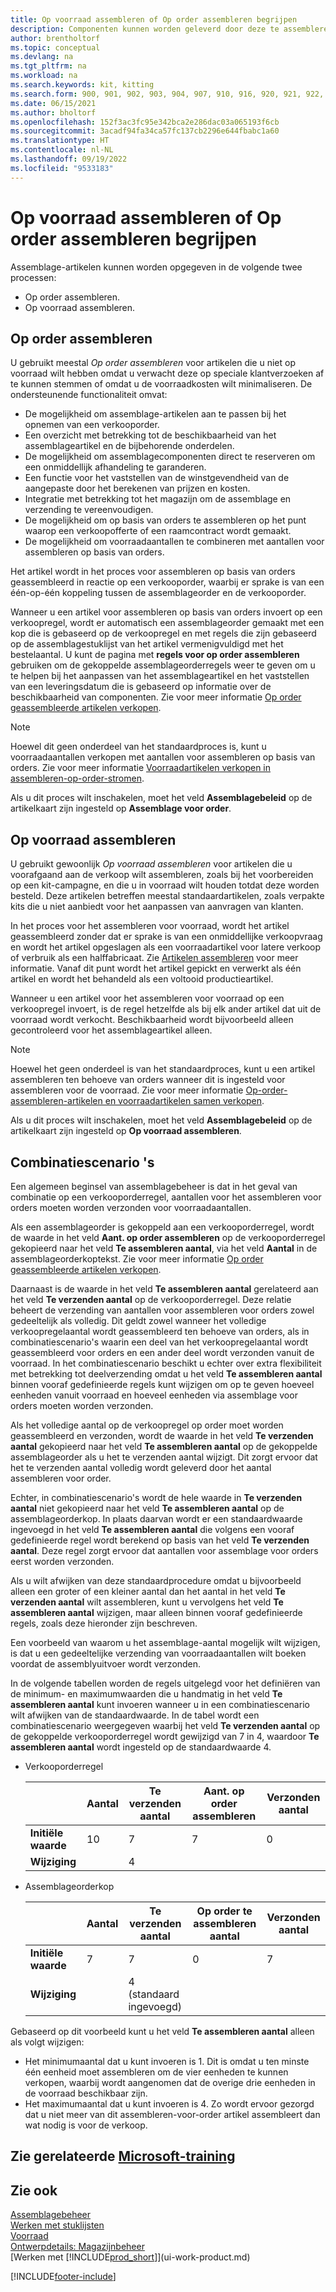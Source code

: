 ```yaml
---
title: Op voorraad assembleren of Op order assembleren begrijpen
description: Componenten kunnen worden geleverd door deze te assembleren bij bestelling of door deze te assembleren om op voorraad te worden gehouden tot deze nodig zijn voor een verkooporder.
author: brentholtorf
ms.topic: conceptual
ms.devlang: na
ms.tgt_pltfrm: na
ms.workload: na
ms.search.keywords: kit, kitting
ms.search.form: 900, 901, 902, 903, 904, 907, 910, 916, 920, 921, 922, 923, 940, 941, 942, 930, 931, 932, 914, 915, 905
ms.date: 06/15/2021
ms.author: bholtorf
ms.openlocfilehash: 152f3ac3fc95e342bca2e286dac03a065193f6cb
ms.sourcegitcommit: 3acadf94fa34ca57fc137cb2296e644fbabc1a60
ms.translationtype: HT
ms.contentlocale: nl-NL
ms.lasthandoff: 09/19/2022
ms.locfileid: "9533183"
---
```

# <a name="understanding-assemble-to-order-and-assemble-to-stock"></a>Op voorraad assembleren of Op order assembleren begrijpen

Assemblage-artikelen kunnen worden opgegeven in de volgende twee processen:  

-   Op order assembleren.  
-   Op voorraad assembleren.  

## <a name="assemble-to-order"></a>Op order assembleren

U gebruikt meestal *Op order assembleren* voor artikelen die u niet op voorraad wilt hebben omdat u verwacht deze op speciale klantverzoeken af te kunnen stemmen of omdat u de voorraadkosten wilt minimaliseren. De ondersteunende functionaliteit omvat:  

-   De mogelijkheid om assemblage-artikelen aan te passen bij het opnemen van een verkooporder.  
-   Een overzicht met betrekking tot de beschikbaarheid van het assemblageartikel en de bijbehorende onderdelen.  
-   De mogelijkheid om assemblagecomponenten direct te reserveren om een onmiddellijk afhandeling te garanderen.  
-   Een functie voor het vaststellen van de winstgevendheid van de aangepaste door het berekenen van prijzen en kosten.  
-   Integratie met betrekking tot het magazijn om de assemblage en verzending te vereenvoudigen.  
-   De mogelijkheid om op basis van orders te assembleren op het punt waarop een verkoopofferte of een raamcontract wordt gemaakt.  
-   De mogelijkheid om voorraadaantallen te combineren met aantallen voor assembleren op basis van orders.  

Het artikel wordt in het proces voor assembleren op basis van orders geassembleerd in reactie op een verkooporder, waarbij er sprake is van een één-op-één koppeling tussen de assemblageorder en de verkooporder.  

Wanneer u een artikel voor assembleren op basis van orders invoert op een verkoopregel, wordt er automatisch een assemblageorder gemaakt met een kop die is gebaseerd op de verkoopregel en met regels die zijn gebaseerd op de assemblagestuklijst van het artikel vermenigvuldigd met het bestelaantal. U kunt de pagina met **regels voor op order assembleren** gebruiken om de gekoppelde assemblageorderregels weer te geven om u te helpen bij het aanpassen van het assemblageartikel en het vaststellen van een leveringsdatum die is gebaseerd op informatie over de beschikbaarheid van componenten. Zie voor meer informatie [Op order geassembleerde artikelen verkopen](assembly-how-to-sell-items-assembled-to-order.md).  

> [!NOTE]  
>  Hoewel dit geen onderdeel van het standaardproces is, kunt u voorraadaantallen verkopen met aantallen voor assembleren op basis van orders. Zie voor meer informatie [Voorraadartikelen verkopen in assembleren-op-order-stromen](assembly-how-to-sell-inventory-items-in-assemble-to-order-flows.md).  

 Als u dit proces wilt inschakelen, moet het veld **Assemblagebeleid** op de artikelkaart zijn ingesteld op **Assemblage voor order**.  

## <a name="assemble-to-stock"></a>Op voorraad assembleren

 U gebruikt gewoonlijk *Op voorraad assembleren* voor artikelen die u voorafgaand aan de verkoop wilt assembleren, zoals bij het voorbereiden op een kit-campagne, en die u in voorraad wilt houden totdat deze worden besteld. Deze artikelen betreffen meestal standaardartikelen, zoals verpakte kits die u niet aanbiedt voor het aanpassen van aanvragen van klanten.  

 In het proces voor het assembleren voor voorraad, wordt het artikel geassembleerd zonder dat er sprake is van een onmiddellijke verkoopvraag en wordt het artikel opgeslagen als een voorraadartikel voor latere verkoop of verbruik als een halffabricaat. Zie [Artikelen assembleren](assembly-how-to-assemble-items.md) voor meer informatie. Vanaf dit punt wordt het artikel gepickt en verwerkt als één artikel en wordt het behandeld als een voltooid productieartikel.  

 Wanneer u een artikel voor het assembleren voor voorraad op een verkoopregel invoert, is de regel hetzelfde als bij elk ander artikel dat uit de voorraad wordt verkocht. Beschikbaarheid wordt bijvoorbeeld alleen gecontroleerd voor het assemblageartikel alleen.  

> [!NOTE]  
>  Hoewel het geen onderdeel is van het standaardproces, kunt u een artikel assembleren ten behoeve van orders wanneer dit is ingesteld voor assembleren voor de voorraad. Zie voor meer informatie [Op-order-assembleren-artikelen en voorraadartikelen samen verkopen](assembly-how-to-sell-assemble-to-order-items-and-inventory-items-together.md).  

 Als u dit proces wilt inschakelen, moet het veld **Assemblagebeleid** op de artikelkaart zijn ingesteld op **Op voorraad assembleren**.  

## <a name="combination-scenarios"></a>Combinatiescenario 's

 Een algemeen beginsel van assemblagebeheer is dat in het geval van combinatie op een verkooporderregel, aantallen voor het assembleren voor orders moeten worden verzonden voor voorraadaantallen.  

 Als een assemblageorder is gekoppeld aan een verkooporderregel, wordt de waarde in het veld **Aant. op order assembleren** op de verkooporderregel gekopieerd naar het veld **Te assembleren aantal**, via het veld **Aantal** in de assemblageorderkoptekst. Zie voor meer informatie [Op order geassembleerde artikelen verkopen](assembly-how-to-sell-items-assembled-to-order.md).  

 Daarnaast is de waarde in het veld **Te assembleren aantal** gerelateerd aan het veld **Te verzenden aantal** op de verkooporderregel. Deze relatie beheert de verzending van aantallen voor assembleren voor orders zowel gedeeltelijk als volledig. Dit geldt zowel wanneer het volledige verkoopregelaantal wordt geassembleerd ten behoeve van orders, als in combinatiescenario's waarin een deel van het verkoopregelaantal wordt geassembleerd voor orders en een ander deel wordt verzonden vanuit de voorraad. In het combinatiescenario beschikt u echter over extra flexibiliteit met betrekking tot deelverzending omdat u het veld **Te assembleren aantal** binnen vooraf gedefinieerde regels kunt wijzigen om op te geven hoeveel eenheden vanuit voorraad en hoeveel eenheden via assemblage voor orders moeten worden verzonden.  

 Als het volledige aantal op de verkoopregel op order moet worden geassembleerd en verzonden, wordt de waarde in het veld **Te verzenden aantal** gekopieerd naar het veld **Te assembleren aantal** op de gekoppelde assemblageorder als u het te verzenden aantal wijzigt. Dit zorgt ervoor dat het te verzenden aantal volledig wordt geleverd door het aantal assembleren voor order.  

 Echter, in combinatiescenario's wordt de hele waarde in **Te verzenden aantal** niet gekopieerd naar het veld **Te assembleren aantal** op de assemblageorderkop. In plaats daarvan wordt er een standaardwaarde ingevoegd in het veld **Te assembleren aantal** die volgens een vooraf gedefinieerde regel wordt berekend op basis van het veld **Te verzenden aantal**. Deze regel zorgt ervoor dat aantallen voor assemblage voor orders eerst worden verzonden.  

 Als u wilt afwijken van deze standaardprocedure omdat u bijvoorbeeld alleen een groter of een kleiner aantal dan het aantal in het veld **Te verzenden aantal** wilt assembleren, kunt u vervolgens het veld **Te assembleren aantal** wijzigen, maar alleen binnen vooraf gedefinieerde regels, zoals deze hieronder zijn beschreven.  

 Een voorbeeld van waarom u het assemblage-aantal mogelijk wilt wijzigen, is dat u een gedeeltelijke verzending van voorraadaantallen wilt boeken voordat de assemblyuitvoer wordt verzonden.  

 In de volgende tabellen worden de regels uitgelegd voor het definiëren van de minimum- en maximumwaarden die u handmatig in het veld **Te assembleren aantal** kunt invoeren wanneer u in een combinatiescenario wilt afwijken van de standaardwaarde. In de tabel wordt een combinatiescenario weergegeven waarbij het veld **Te verzenden aantal** op de gekoppelde verkooporderregel wordt gewijzigd van 7 in 4, waardoor **Te assembleren aantal** wordt ingesteld op de standaardwaarde 4.  

- Verkooporderregel

    |                | **Aantal** | **Te verzenden aantal** | **Aant. op order assembleren** | **Verzonden aantal** |
    |----------------|--------------|------------------|-------------------------------|----------------------|
    |**Initiële waarde**| 10          | 7                | 7                             | 0                    |
    |**Wijziging**      |              | 4                |                               |                      |

- Assemblageorderkop

    |                | **Aantal** | **Te verzenden aantal** | **Op order te assembleren aantal** | **Verzonden aantal** |
    |----------------|--------------|------------------|-------------------------------|----------------------|
    |**Initiële waarde**| 7           | 7                | 0                             | 7                    |
    |**Wijziging**      |              | 4 (standaard ingevoegd)|                         |                      |

Gebaseerd op dit voorbeeld kunt u het veld **Te assembleren aantal** alleen als volgt wijzigen:  

- Het minimumaantal dat u kunt invoeren is 1. Dit is omdat u ten minste één eenheid moet assembleren om de vier eenheden te kunnen verkopen, waarbij wordt aangenomen dat de overige drie eenheden in de voorraad beschikbaar zijn.  
- Het maximumaantal dat u kunt invoeren is 4. Zo wordt ervoor gezorgd dat u niet meer van dit assembleren-voor-order artikel assembleert dan wat nodig is voor de verkoop.  

## <a name="see-related-microsoft-training"></a>Zie gerelateerde [Microsoft-training](/training/paths/assemble-items-dynamics-365-business-central/)

## <a name="see-also"></a>Zie ook

[Assemblagebeheer](assembly-assemble-items.md)  
[Werken met stuklijsten](inventory-how-work-BOMs.md)  
[Voorraad](inventory-manage-inventory.md)  
[Ontwerpdetails: Magazijnbeheer](design-details-warehouse-management.md)  
[Werken met [!INCLUDE[prod_short](includes/prod_short.md)]](ui-work-product.md)


[!INCLUDE[footer-include](includes/footer-banner.md)]
